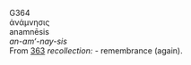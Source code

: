 <body>
  <p>G364<br>  ἀνάμνησις  <br> anamnēsis  <br><i>an-am‘-nay-sis </i><br>From <a href="g0363.htm">363</a>  <i>recollection:</i> - remembrance (again).<br></p>
 </body>